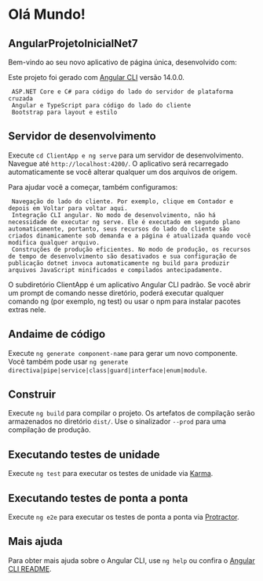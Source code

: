 # Olá Mundo!

## AngularProjetoInicialNet7

Bem-vindo ao seu novo aplicativo de página única, desenvolvido com:

Este projeto foi gerado com [Angular CLI](https://github.com/angular/angular-cli) versão 14.0.0.

     ASP.NET Core e C# para código do lado do servidor de plataforma cruzada
     Angular e TypeScript para código do lado do cliente
     Bootstrap para layout e estilo

## Servidor de desenvolvimento

Execute `cd ClientApp e ng serve` para um servidor de desenvolvimento. Navegue até `http://localhost:4200/`. O aplicativo será recarregado automaticamente se você alterar qualquer um dos arquivos de origem.

Para ajudar você a começar, também configuramos:

     Navegação do lado do cliente. Por exemplo, clique em Contador e depois em Voltar para voltar aqui.
     Integração CLI angular. No modo de desenvolvimento, não há necessidade de executar ng serve. Ele é executado em segundo plano automaticamente, portanto, seus recursos do lado do cliente são criados dinamicamente sob demanda e a página é atualizada quando você modifica qualquer arquivo.
     Construções de produção eficientes. No modo de produção, os recursos de tempo de desenvolvimento são desativados e sua configuração de publicação dotnet invoca automaticamente ng build para produzir arquivos JavaScript minificados e compilados antecipadamente.

O subdiretório ClientApp é um aplicativo Angular CLI padrão. Se você abrir um prompt de comando nesse diretório, poderá executar qualquer comando ng (por exemplo, ng test) ou usar o npm para instalar pacotes extras nele.


## Andaime de código

Execute `ng generate component-name` para gerar um novo componente. Você também pode usar `ng generate directiva|pipe|service|class|guard|interface|enum|module`.

## Construir

Execute `ng build` para compilar o projeto. Os artefatos de compilação serão armazenados no diretório `dist/`. Use o sinalizador `--prod` para uma compilação de produção.

## Executando testes de unidade

Execute `ng test` para executar os testes de unidade via [Karma](https://karma-runner.github.io).

## Executando testes de ponta a ponta

Execute `ng e2e` para executar os testes de ponta a ponta via [Protractor](http://www.protractortest.org/).

## Mais ajuda

Para obter mais ajuda sobre o Angular CLI, use `ng help` ou confira o [Angular CLI README](https://github.com/angular/angular-cli/blob/master/README.md).
